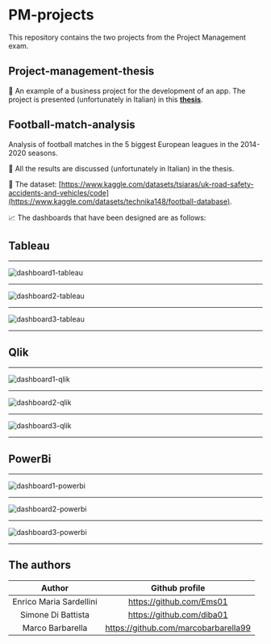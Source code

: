 # PM-projects
This repository contains the two projects from the Project Management exam. 

## Project-management-thesis
📘 An example of a business project for the development of an app. The project is presented (unfortunately in Italian) in this [**thesis**](https://github.com/Ems01/PM-projects/blob/main/Project%201.pdf). 

## Football-match-analysis
Analysis of football matches in the 5 biggest European leagues in the 2014-2020 seasons.

📘 All the results are discussed (unfortunately in Italian) in the thesis. <!--[**thesis**](https://github.com/MrPio/UK-Traffic-Accidents-Analysis/blob/main/UK%20road%20accident%20analysis%20-%20Valerio%20Morelli%20Federica%20Paganica%20Federico%20Staffolani.pdf)-->

📌 The dataset: [https://www.kaggle.com/datasets/tsiaras/uk-road-safety-accidents-and-vehicles/code](https://www.kaggle.com/datasets/technika148/football-database).

📈 The dashboards that have been designed are as follows:

## Tableau
___
![dashboard1-tableau](https://github.com/Ems01/PM-projects/blob/main/Project%202/Tableau/immagini/dash%201.png)
___
![dashboard2-tableau](https://github.com/Ems01/PM-projects/blob/main/Project%202/Tableau/immagini/Dash%202.png)
___
![dashboard3-tableau](https://github.com/Ems01/PM-projects/blob/main/Project%202/Tableau/immagini/dash%203.png)
___
## Qlik
___
![dashboard1-qlik](https://github.com/Ems01/PM-projects/blob/main/Project%202/Qlik/png/Dash%201.png)
___
![dashboard2-qlik](https://github.com/Ems01/PM-projects/blob/main/Project%202/Qlik/png/Dash%202.png)
___
![dashboard3-qlik](https://github.com/Ems01/PM-projects/blob/main/Project%202/Qlik/png/Dash%203.png)
___
## PowerBi
___
![dashboard1-powerbi](https://github.com/Ems01/PM-projects/blob/main/Project%202/PowerBI/dash%201%20con%20filtri.png)
___
![dashboard2-powerbi](https://github.com/Ems01/PM-projects/blob/main/Project%202/PowerBI/dash%202%20con%20filtri.png)
___
![dashboard3-powerbi](https://github.com/Ems01/PM-projects/blob/main/Project%202/PowerBI/dash%203%20con%20filtri.png)
___

## The authors
|        Author       |            Github profile           |
|:-------------------:|:-----------------------------------:|
|   Enrico Maria Sardellini   |       https://github.com/Ems01      |
|  Simone Di Battista  | https://github.com/diba01 |
| Marco Barbarella |    https://github.com/marcobarbarella99    |
